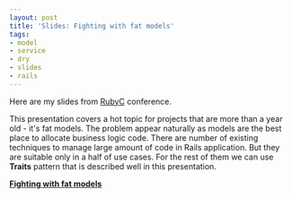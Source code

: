 ```yaml
--- 
layout: post
title: 'Slides: Fighting with fat models'
tags: 
- model
- service
- dry
- slides
- rails
---
```


Here are my slides from [RubyC](http://rubyc.eu) conference.

This presentation covers a hot topic for projects that are more than a year old - it's fat models. The problem appear naturally as models are the best place to allocate business logic code. There are number of existing techniques to manage large amount of code in Rails application. But they are suitable only in a half of use cases. For the rest of them we can use **Traits** pattern that is described well in this presentation.

**[Fighting with fat models](http://gusiev.com/slides/fighting_fat_models2)**
<!--more-->
